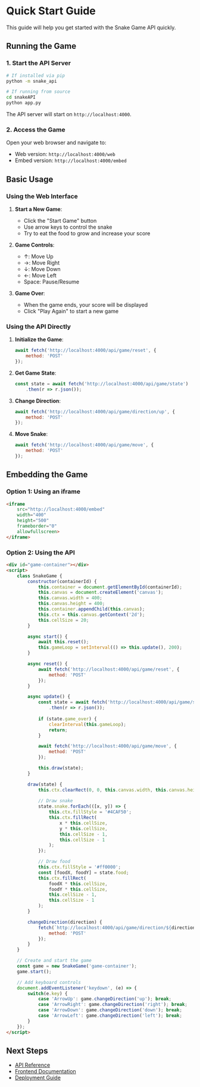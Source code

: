# Quick Start Guide

This guide will help you get started with the Snake Game API quickly.

## Running the Game

### 1. Start the API Server

```bash
# If installed via pip
python -m snake_api

# If running from source
cd snakeAPI
python app.py
```

The API server will start on `http://localhost:4000`.

### 2. Access the Game

Open your web browser and navigate to:
- Web version: `http://localhost:4000/web`
- Embed version: `http://localhost:4000/embed`

## Basic Usage

### Using the Web Interface

1. **Start a New Game**:
   - Click the "Start Game" button
   - Use arrow keys to control the snake
   - Try to eat the food to grow and increase your score

2. **Game Controls**:
   - ↑: Move Up
   - →: Move Right
   - ↓: Move Down
   - ←: Move Left
   - Space: Pause/Resume

3. **Game Over**:
   - When the game ends, your score will be displayed
   - Click "Play Again" to start a new game

### Using the API Directly

1. **Initialize the Game**:
   ```javascript
   await fetch('http://localhost:4000/api/game/reset', {
       method: 'POST'
   });
   ```

2. **Get Game State**:
   ```javascript
   const state = await fetch('http://localhost:4000/api/game/state')
       .then(r => r.json());
   ```

3. **Change Direction**:
   ```javascript
   await fetch('http://localhost:4000/api/game/direction/up', {
       method: 'POST'
   });
   ```

4. **Move Snake**:
   ```javascript
   await fetch('http://localhost:4000/api/game/move', {
       method: 'POST'
   });
   ```

## Embedding the Game

### Option 1: Using an iframe

```html
<iframe 
    src="http://localhost:4000/embed" 
    width="400" 
    height="500" 
    frameborder="0"
    allowfullscreen>
</iframe>
```

### Option 2: Using the API

```html
<div id="game-container"></div>
<script>
    class SnakeGame {
        constructor(containerId) {
            this.container = document.getElementById(containerId);
            this.canvas = document.createElement('canvas');
            this.canvas.width = 400;
            this.canvas.height = 400;
            this.container.appendChild(this.canvas);
            this.ctx = this.canvas.getContext('2d');
            this.cellSize = 20;
        }

        async start() {
            await this.reset();
            this.gameLoop = setInterval(() => this.update(), 200);
        }

        async reset() {
            await fetch('http://localhost:4000/api/game/reset', {
                method: 'POST'
            });
        }

        async update() {
            const state = await fetch('http://localhost:4000/api/game/state')
                .then(r => r.json());
            
            if (state.game_over) {
                clearInterval(this.gameLoop);
                return;
            }

            await fetch('http://localhost:4000/api/game/move', {
                method: 'POST'
            });

            this.draw(state);
        }

        draw(state) {
            this.ctx.clearRect(0, 0, this.canvas.width, this.canvas.height);
            
            // Draw snake
            state.snake.forEach(([x, y]) => {
                this.ctx.fillStyle = '#4CAF50';
                this.ctx.fillRect(
                    x * this.cellSize,
                    y * this.cellSize,
                    this.cellSize - 1,
                    this.cellSize - 1
                );
            });

            // Draw food
            this.ctx.fillStyle = '#ff0000';
            const [foodX, foodY] = state.food;
            this.ctx.fillRect(
                foodX * this.cellSize,
                foodY * this.cellSize,
                this.cellSize - 1,
                this.cellSize - 1
            );
        }

        changeDirection(direction) {
            fetch(`http://localhost:4000/api/game/direction/${direction}`, {
                method: 'POST'
            });
        }
    }

    // Create and start the game
    const game = new SnakeGame('game-container');
    game.start();

    // Add keyboard controls
    document.addEventListener('keydown', (e) => {
        switch(e.key) {
            case 'ArrowUp': game.changeDirection('up'); break;
            case 'ArrowRight': game.changeDirection('right'); break;
            case 'ArrowDown': game.changeDirection('down'); break;
            case 'ArrowLeft': game.changeDirection('left'); break;
        }
    });
</script>
```

## Next Steps

- [API Reference](../api/overview.md)
- [Frontend Documentation](../frontend/web.md)
- [Deployment Guide](../deployment/api.md) 